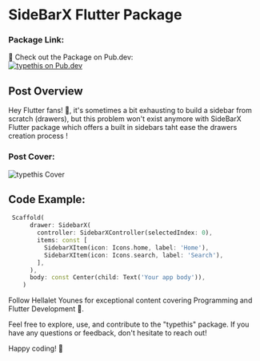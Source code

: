 # SideBarX Flutter Package

### Package Link: 
🔗 Check out the Package on Pub.dev: <br>
[![typethis on Pub.dev](https://pub.dev/static/hash-sssmi4ln/img/pub-dev-logo.svg)](https://pub.dev/packages/sidebarx)

## Post Overview

Hey Flutter fans! 🎉, it's sometimes a bit exhausting to build a sidebar from scratch (drawers), but this problem won't exist anymore with SideBarX Flutter package which offers a built in sidebars taht ease the drawers creation process !

### Post Cover:
![typethis Cover]()


## Code Example:
```dart
 Scaffold(
      drawer: SidebarX(
        controller: SidebarXController(selectedIndex: 0),
        items: const [
          SidebarXItem(icon: Icons.home, label: 'Home'),
          SidebarXItem(icon: Icons.search, label: 'Search'),
        ],
      ),
      body: const Center(child: Text('Your app body')),
    )
```

Follow Hellalet Younes for exceptional content covering Programming and Flutter Development 💎.

Feel free to explore, use, and contribute to the "typethis" package. If you have any questions or feedback, don't hesitate to reach out!

Happy coding! 🚀
